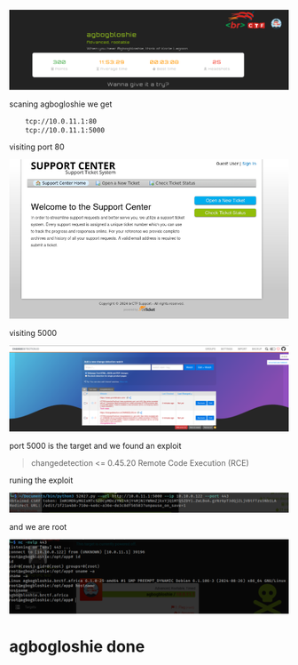 ![](./images/agbobloshie.png)

scaning agbogloshie we get 

```
    tcp://10.0.11.1:80
    tcp://10.0.11.1:5000
```

visiting port 80

![](./images/port80.png)

visiting 5000

![](./images/2ndport.png)

port 5000 is the target and we found an exploit

> changedetection <= 0.45.20 Remote Code Execution (RCE)

runing the exploit

![](./images/exrun.png)

and we are root

![](./images/root.png)

# agbogloshie done